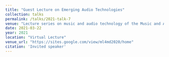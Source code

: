 ```yaml
---
title: "Guest Lecture on Emerging Audio Technologies"
collection: talks
permalink: /talks/2021-talk-7
venue: "Lecture series on music and audio technology of the Music and Audio Technology department, De Montfort University, Leicester, UK"
date: 2021-03-22
year: 2021
location: "Virtual Lecture"
venue_url: "https://sites.google.com/view/ml4md2020/home"
citation: 'Invited speaker'
---
```

